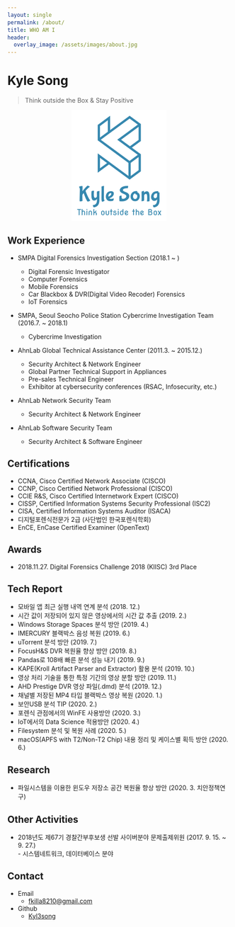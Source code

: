 ```yaml
---
layout: single
permalink: /about/
title: WHO AM I
header:
  overlay_image: /assets/images/about.jpg
---
```


# Kyle Song

> Think outside the Box & Stay Positive

<center><img src="/assets/photo/logo.png"></center>



## Work Experience

- SMPA Digital Forensics Investigation Section (2018.1 ~ )
  - Digital Forensic Investigator
  - Computer Forensics
  - Mobile Forensics
  - Car Blackbox & DVR(Digital Video Recoder) Forensics
  - IoT Forensics

- SMPA, Seoul Seocho Police Station Cybercrime Investigation Team (2016.7. ~ 2018.1)
  - Cybercrime Investigation
  
- AhnLab Global Technical Assistance Center (2011.3. ~ 2015.12.)
  - Security Architect & Network Engineer
  - Global Partner Technical Support in Appliances
  - Pre-sales Technical Engineer
  - Exhibitor at cybersecurity conferences (RSAC, Infosecurity, etc.)

- AhnLab Network Security Team
  - Security Architect & Network Engineer

- AhnLab Software Security Team
  - Security Architect & Software Engineer


## Certifications

- CCNA, Cisco Certified Network Associate (CISCO)
- CCNP, Cisco Certified Network Professional (CISCO)
- CCIE R&S, Cisco Certified Internetwork Expert (CISCO)
- CISSP, Certified Information Systems Security Professional (ISC2)
- CISA, Certified Information Systems Auditor (ISACA)
- 디지털포렌식전문가 2급 (사단법인 한국포렌식학회)
- EnCE, EnCase Certified Examiner (OpenText)

## Awards

- 2018.11.27. Digital Forensics Challenge 2018 (KIISC) 3rd Place


## Tech Report

- 모바일 앱 최근 실행 내역 연계 분석 (2018. 12.)
- 시간 값이 저장되어 있지 않은 영상에서의 시간 값 추출 (2019. 2.)
- Windows Storage Spaces 분석 방안 (2019. 4.)
- IMERCURY 블랙박스 음성 복원 (2019. 6.)
- uTorrent 분석 방안 (2019. 7.)
- FocusH&S DVR 복원율 향상 방안 (2019. 8.)
- Pandas로 108배 빠른 분석 성능 내기 (2019. 9.)
- KAPE(Kroll Artifact Parser and Extractor) 활용 분석 (2019. 10.)
- 영상 처리 기술을 통한 특정 기간의 영상 분할 방안 (2019. 11.)
- AHD Prestige DVR 영상 파일(.dmd) 분석 (2019. 12.)
- 채널별 저장된 MP4 타입 블랙박스 영상 복원 (2020. 1.)
- 보안USB 분석 TIP (2020. 2.)
- 포렌식 관점에서의 WinFE 사용방안 (2020. 3.)
- IoT에서의 Data Science 적용방안 (2020. 4.)
- Filesystem 분석 및 복원 사례 (2020. 5.)
- macOS(APFS with T2/Non-T2 Chip) 내용 정리 및 케이스별 획득 방안 (2020. 6.)


## Research

- 파일시스템을 이용한 윈도우 저장소 공간 복원율 향상 방안 (2020. 3. 치안정책연구)

## Other Activities

- 2018년도 제67기 경찰간부후보생 선발 사이버분야 문제출제위원 (2017. 9. 15. ~  9. 27.)  
  \- 시스템네트워크, 데이터베이스 분야


## Contact

- Email
  - <fkilla8210@gmail.com>
- Github
  - [Kyl3song](https://github.com/kyl3song)

